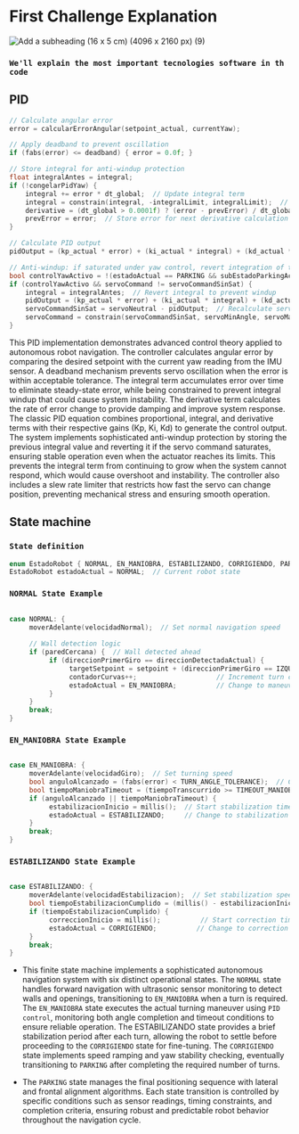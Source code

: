 # First Challenge Explanation
![Add a subheading (16 x 5 cm) (4096 x 2160 px) (9)](https://github.com/user-attachments/assets/6fa1c73f-00bd-4893-94fb-d86bc52d93b8)
### `We'll explain the most important tecnologies software in th code`

## PID

```ino
// Calculate angular error
error = calcularErrorAngular(setpoint_actual, currentYaw);  

// Apply deadband to prevent oscillation
if (fabs(error) <= deadband) { error = 0.0f; }  

// Store integral for anti-windup protection
float integralAntes = integral;  
if (!congelarPidYaw) {
    integral += error * dt_global;  // Update integral term
    integral = constrain(integral, -integralLimit, integralLimit);  // Apply integral windup protection
    derivative = (dt_global > 0.0001f) ? (error - prevError) / dt_global : 0.0f;  // Calculate derivative
    prevError = error;  // Store error for next derivative calculation
}

// Calculate PID output
pidOutput = (kp_actual * error) + (ki_actual * integral) + (kd_actual * derivative);  

// Anti-windup: if saturated under yaw control, revert integration of this cycle
bool controlYawActivo = !(estadoActual == PARKING && subEstadoParkingActual == SUB_PARKING_ALINEACION_LATERAL && intentandoAlineacionLateralActual) && !congelarPidYaw;
if (controlYawActivo && servoCommand != servoCommandSinSat) {
    integral = integralAntes;  // Revert integral to prevent windup
    pidOutput = (kp_actual * error) + (ki_actual * integral) + (kd_actual * derivative);  // Recalculate PID
    servoCommandSinSat = servoNeutral - pidOutput;  // Recalculate servo command
    servoCommand = constrain(servoCommandSinSat, servoMinAngle, servoMaxAngle);  // Apply limits again
}
```

This PID implementation demonstrates advanced control theory applied to autonomous robot navigation. The controller calculates angular error by comparing the desired setpoint with the current yaw reading from the IMU sensor. A deadband mechanism prevents servo oscillation when the error is within acceptable tolerance. The integral term accumulates error over time to eliminate steady-state error, while being constrained to prevent integral windup that could cause system instability. The derivative term calculates the rate of error change to provide damping and improve system response. The classic PID equation combines proportional, integral, and derivative terms with their respective gains (Kp, Ki, Kd) to generate the control output. The system implements sophisticated anti-windup protection by storing the previous integral value and reverting it if the servo command saturates, ensuring stable operation even when the actuator reaches its limits. This prevents the integral term from continuing to grow when the system cannot respond, which would cause overshoot and instability. The controller also includes a slew rate limiter that restricts how fast the servo can change position, preventing mechanical stress and ensuring smooth operation.

## State machine

### `State definition`

```ino
enum EstadoRobot { NORMAL, EN_MANIOBRA, ESTABILIZANDO, CORRIGIENDO, PARKING, DETENIDO };  // Robot state machine
EstadoRobot estadoActual = NORMAL;  // Current robot state
```

### `NORMAL State Example`

```ino

case NORMAL: {
     moverAdelante(velocidadNormal);  // Set normal navigation speed
     
     // Wall detection logic
     if (paredCercana) {  // Wall detected ahead
          if (direccionPrimerGiro == direccionDetectadaActual) {
               targetSetpoint = setpoint + (direccionPrimerGiro == IZQUIERDA ? -90.0f : 90.0f);  // Calculate turn target
               contadorCurvas++;                    // Increment turn counter
               estadoActual = EN_MANIOBRA;          // Change to maneuver state
          }
     }
     break;
}

```

### `EN_MANIOBRA State Example`

```ino

case EN_MANIOBRA: {
     moverAdelante(velocidadGiro);  // Set turning speed
     bool anguloAlcanzado = (fabs(error) < TURN_ANGLE_TOLERANCE);  // Check if turn angle reached
     bool tiempoManiobraTimeout = (tiempoTranscurrido >= TIMEOUT_MANIOBRA);  // Check timeout
     if (anguloAlcanzado || tiempoManiobraTimeout) {
          estabilizacionInicio = millis();  // Start stabilization timer
          estadoActual = ESTABILIZANDO;     // Change to stabilization state
     }
     break;
}

```

### `ESTABILIZANDO State Example`
```ino

case ESTABILIZANDO: {
     moverAdelante(velocidadEstabilizacion);  // Set stabilization speed
     bool tiempoEstabilizacionCumplido = (millis() - estabilizacionInicio >= tiempoEstabilizacion);  // Check stabilization time
     if (tiempoEstabilizacionCumplido) {
          correccionInicio = millis();          // Start correction timer
          estadoActual = CORRIGIENDO;          // Change to correction state
     }
     break;
}

```

- This finite state machine implements a sophisticated autonomous navigation system with six distinct operational states. The `NORMAL` state handles forward navigation with ultrasonic sensor monitoring to detect walls and openings, transitioning to `EN_MANIOBRA` when a turn is required. The `EN_MANIOBRA` state executes the actual turning maneuver using `PID control`, monitoring both angle completion and timeout conditions to ensure reliable operation. The ESTABILIZANDO state provides a brief stabilization period after each turn, allowing the robot to settle before proceeding to the `CORRIGIENDO` state for fine-tuning. The `CORRIGIENDO` state implements speed ramping and yaw stability checking, eventually transitioning to `PARKING` after completing the required number of turns.

- The `PARKING` state manages the final positioning sequence with lateral and frontal alignment algorithms. Each state transition is controlled by specific conditions such as sensor readings, timing constraints, and completion criteria, ensuring robust and predictable robot behavior throughout the navigation cycle.


